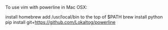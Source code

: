 To use vim with powerline in Mac OSX:

install homebrew
add /usr/local/bin to the top of $PATH
brew install python
pip install git+https://github.com/Lokaltog/powerline
